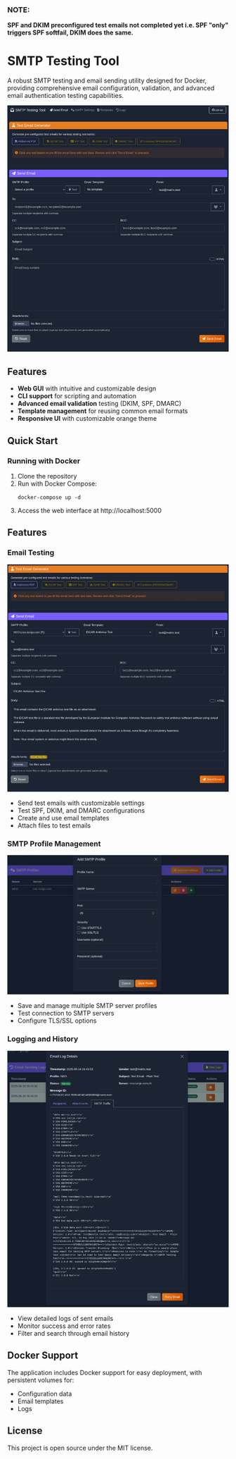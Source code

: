 ### NOTE: 

**SPF and DKIM preconfigured test emails not completed yet i.e. SPF "only" triggers SPF softfail, DKIM does the same.**


# SMTP Testing Tool

A robust SMTP testing and email sending utility designed for Docker, providing comprehensive email configuration, validation, and advanced email authentication testing capabilities.

![Main Interface](screenshots/main_interface.png)

## Features

- **Web GUI** with intuitive and customizable design
- **CLI support** for scripting and automation
- **Advanced email validation** testing (DKIM, SPF, DMARC)
- **Template management** for reusing common email formats
- **Responsive UI** with customizable orange theme

## Quick Start

### Running with Docker

1. Clone the repository
2. Run with Docker Compose:
   ```
   docker-compose up -d
   ```
3. Access the web interface at http://localhost:5000

## Features

### Email Testing

![Email Testing](screenshots/email_testing.png)

- Send test emails with customizable settings
- Test SPF, DKIM, and DMARC configurations
- Create and use email templates
- Attach files to test emails

### SMTP Profile Management

![SMTP Profiles](screenshots/smtp_profiles.png)

- Save and manage multiple SMTP server profiles
- Test connection to SMTP servers
- Configure TLS/SSL options

### Logging and History

![Email Logs](screenshots/email_logs.png)

- View detailed logs of sent emails
- Monitor success and error rates
- Filter and search through email history

## Docker Support

The application includes Docker support for easy deployment, with persistent volumes for:
- Configuration data
- Email templates
- Logs

## License

This project is open source under the MIT license.